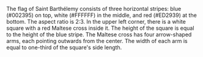 The flag of Saint Barthélemy consists of three horizontal stripes: blue (#002395) on top, white (#FFFFFF) in the middle, and red (#ED2939) at the bottom. The aspect ratio is 2:3. In the upper left corner, there is a white square with a red Maltese cross inside it. The height of the square is equal to the height of the blue stripe. The Maltese cross has four arrow-shaped arms, each pointing outwards from the center. The width of each arm is equal to one-third of the square's side length.